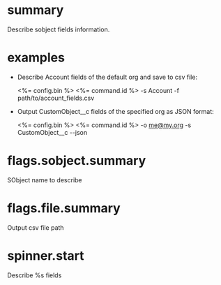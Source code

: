 # summary

Describe sobject fields information.

# examples

- Describe Account fields of the default org and save to csv file:

  <%= config.bin %> <%= command.id %> -s Account -f path/to/account_fields.csv

- Output CustomObject__c fields of the specified org as JSON format:

  <%= config.bin %> <%= command.id %> -o me@my.org -s CustomObject__c --json

# flags.sobject.summary

SObject name to describe

# flags.file.summary

Output csv file path

# spinner.start

Describe %s fields
